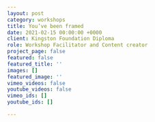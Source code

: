 ```yaml
---
layout: post
category: workshops
title: You’ve been framed
date: 2021-02-15 00:00:00 +0000
client: Kingston Foundation Diploma
role: Workshop Facilitator and Content creator
project_page: false
featured: false
featured_title: ''
images: []
featured_image: ''
vimeo_videos: false
youtube_videos: false
vimeo_ids: []
youtube_ids: []

---
```

